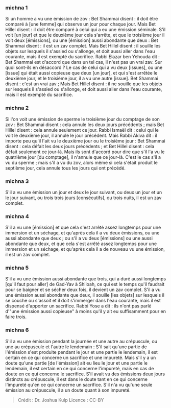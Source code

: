 
### michna 1
Si un homme a vu une émission de zov : Bet Shammai disent : il doit être comparé à [une femme] qui observe un jour pour chaque jour. Mais Bet Hillel disent : il doit être comparé à celui qui a eu une émission séminale. S'il voit [un jour] et que le deuxième jour cela s'arrête, et que le troisième jour il voit deux [émissions], ou une [émission] aussi abondante que deux : Bet Shammai disent : il est un zav complet. Mais Bet Hillel disent : il souille les objets sur lesquels il s'assied ou s'allonge, et doit aussi aller dans l'eau courante, mais il est exempté du sacrifice. Rabbi Elazar ben Yehouda dit : Bet Shammai est d'accord que dans un tel cas, il n'est pas un vrai zav. Sur quoi sont-ils en désaccord ? Le cas de celui qui a vu deux [issues], ou une [issue] qui était aussi copieuse que deux [un jour], et qui s'est arrêtée le deuxième jour, et le troisième jour, il a vu une autre [issue]. Bet Shammai disent : c'est un vrai zav ; Mais Bet Hillel disent : il ne souille que les objets sur lesquels il s'assied ou s'allonge, et doit aussi aller dans l'eau courante, mais il est exempté du sacrifice.

### michna 2
Si l'on voit une émission de sperme le troisième jour du comptage de son zov : Bet Shammai disent : cela annule les deux jours précédents ; mais Bet Hillel disent : cela annule seulement ce jour. Rabbi Ismaël dit : celui qui le voit le deuxième jour, il annule le jour précédent. Mais Rabbi Akiva dit : il importe peu qu'il l'ait vu le deuxième jour ou le troisième jour : Bet Shammai disent : cela défait les deux jours précédents ; et Bet Hillel disent : cela défait seulement ce jour-là. Mais ils sont d'accord pour dire que s'il l'a vu le quatrième jour [du comptage], il n'annule que ce jour-là. C'est le cas s'il a vu du sperme ; mais s'il a vu du zov, alors même si cela s'était produit le septième jour, cela annule tous les jours qui ont précédé.

### michna 3
S'il a vu une émission un jour et deux le jour suivant, ou deux un jour et un le jour suivant, ou trois trois jours [consécutifs], ou trois nuits, il est un zav complet.

### michna 4
S'il a vu une [émission] et que cela s'est arrêté assez longtemps pour une immersion et un séchage, et qu'après cela il a vu deux émissions, ou une aussi abondante que deux ; ou s'il a vu deux [émissions] ou une aussi abondante que deux, et que cela s'est arrêté assez longtemps pour une immersion et un séchage, et qu'après cela il a de nouveau vu une émission, il est un zav complet.

### michna 5
S'il a vu une émission aussi abondante que trois, qui a duré aussi longtemps [qu'il faut pour aller] de Gad-Yav à Shiloah, ce qui est le temps qu'il faudrait pour se baigner et se sécher deux fois, il devient un zav complet. S'il a vu une émission aussi abondante que deux, il souille [les objets] sur lesquels il se couche ou s'assoit et il doit s'immerger dans l'eau courante, mais il est dispensé d'apporter un sacrifice. Rabbi Yose a dit : ils n'ont pas parlé d'"une émission aussi copieuse" à moins qu'il y ait eu suffisamment pour en faire trois.

### michna 6
S'il a vu une émission pendant la journée et une autre au crépuscule, ou une au crépuscule et l'autre le lendemain : S'il sait qu'une partie de l'émission s'est produite pendant le jour et une partie le lendemain, il est certain en ce qui concerne un sacrifice et une impureté. Mais s'il  y a un doute qu'une partie [de l'émission] ait eu lieu le jour et une partie le lendemain, il est certain en ce qui concerne l'impureté, mais en cas de doute en ce qui concerne le sacrifice. S'il avait vu des émissions deux jours distincts au crépuscule, il est dans le doute tant en ce qui concerne l'impureté qu'en ce qui concerne un sacrifice. S'il n'a vu qu'une seule émission au crépuscule, il a un doute quant à son impureté.

>Crédit : Dr. Joshua Kulp
>Licence : CC-BY